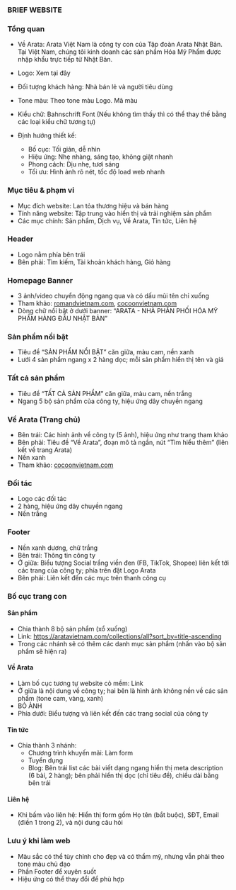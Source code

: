 ### BRIEF WEBSITE

### Tổng quan
- Về Arata: Arata Việt Nam là công ty con của Tập đoàn Arata Nhật Bản. Tại Việt Nam, chúng tôi kinh doanh các sản phẩm Hóa Mỹ Phẩm được nhập khẩu trực tiếp từ Nhật Bản.
- Logo: Xem tại đây
- Đối tượng khách hàng: Nhà bán lẻ và người tiêu dùng
- Tone màu: Theo tone màu Logo. Mã màu
- Kiểu chữ: Bahnschrift Font (Nếu không tìm thấy thì có thể thay thế bằng các loại kiểu chữ tương tự)

- Định hướng thiết kế:
  - Bố cục: Tối giản, dễ nhìn
  - Hiệu ứng: Nhẹ nhàng, sáng tạo, không giật nhanh
  - Phong cách: Dịu nhẹ, tươi sáng
  - Tối ưu: Hình ảnh rõ nét, tốc độ load web nhanh

### Mục tiêu & phạm vi
- Mục đích website: Lan tỏa thương hiệu và bán hàng
- Tính năng website: Tập trung vào hiển thị và trải nghiệm sản phẩm
- Các mục chính: Sản phẩm, Dịch vụ, Về Arata, Tin tức, Liên hệ

### Header
- Logo nằm phía bên trái
- Bên phải: Tìm kiếm, Tài khoản khách hàng, Giỏ hàng

### Homepage Banner
- 3 ảnh/video chuyển động ngang qua và có dấu mũi tên chỉ xuống
- Tham khảo: [romandvietnam.com](https://romandvietnam.com/), [cocoonvietnam.com](https://cocoonvietnam.com/)
- Dòng chữ nổi bật ở dưới banner: “ARATA - NHÀ PHÂN PHỐI HÓA MỸ PHẨM HÀNG ĐẦU NHẬT BẢN”

### Sản phẩm nổi bật
- Tiêu đề “SẢN PHẨM NỔI BẬT” căn giữa, màu cam, nền xanh
- Lưới 4 sản phẩm ngang x 2 hàng dọc; mỗi sản phẩm hiển thị tên và giá

### Tất cả sản phẩm
- Tiêu đề “TẤT CẢ SẢN PHẨM” căn giữa, màu cam, nền trắng
- Ngang 5 bộ sản phẩm của công ty, hiệu ứng dây chuyền ngang

### Về Arata (Trang chủ)
- Bên trái: Các hình ảnh về công ty (5 ảnh), hiệu ứng như trang tham khảo
- Bên phải: Tiêu đề “Về Arata”, đoạn mô tả ngắn, nút “Tìm hiểu thêm” (liên kết về trang Arata)
- Nền xanh
- Tham khảo: [cocoonvietnam.com](https://cocoonvietnam.com/)

### Đối tác
- Logo các đối tác
- 2 hàng, hiệu ứng dây chuyền ngang
- Nền trắng

### Footer
- Nền xanh dương, chữ trắng
- Bên trái: Thông tin công ty
- Ở giữa: Biểu tượng Social trắng viền đen (FB, TikTok, Shopee) liên kết tới các trang của công ty; phía trên đặt Logo Arata
- Bên phải: Liên kết đến các mục trên thanh công cụ

### Bố cục trang con
#### Sản phẩm
- Chia thành 8 bộ sản phẩm (xổ xuống)
- Link: https://aratavietnam.com/collections/all?sort_by=title-ascending
- Trong các nhánh sẽ có thêm các danh mục sản phẩm (nhấn vào bộ sản phẩm sẽ hiện ra)

#### Về Arata
- Làm bố cục tương tự website cỏ mềm: Link
- Ở giữa là nội dung về công ty; hai bên là hình ảnh không nền về các sản phẩm (tone cam, vàng, xanh)
- BỎ ẢNH
- Phía dưới: Biểu tượng và liên kết đến các trang social của công ty

#### Tin tức
- Chia thành 3 nhánh:
  - Chương trình khuyến mãi: Làm form
  - Tuyển dụng
  - Blog: Bên trái list các bài viết dạng ngang hiển thị meta description (6 bài, 2 hàng); bên phải hiển thị dọc (chỉ tiêu đề), chiều dài bằng bên trái

#### Liên hệ
- Khi bấm vào liên hệ: Hiển thị form gồm Họ tên (bắt buộc), SĐT, Email (điền 1 trong 2), và nội dung câu hỏi

### Lưu ý khi làm web
- Màu sắc có thể tùy chỉnh cho đẹp và có thẩm mỹ, nhưng vẫn phải theo tone màu chủ đạo
- Phần Footer để xuyên suốt
- Hiệu ứng có thể thay đổi để phù hợp
